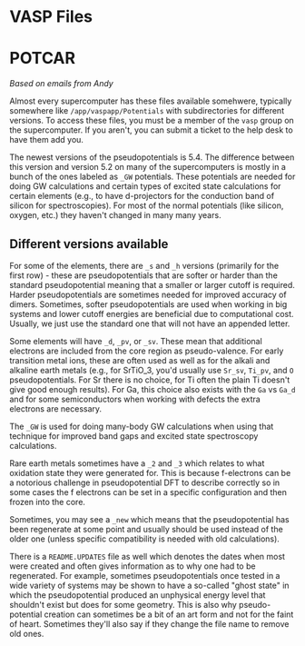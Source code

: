 # VASP Files

# POTCAR

_Based on emails from Andy_

Almost every supercomputer has these files available somehwere, typically somewhere like `/app/vaspapp/Potentials` with subdirectories for different versions. To access these files, you must be a member of the `vasp` group on the supercomputer. If you aren't, you can submit a ticket to the help desk to have them add you.

The newest versions of the pseudopotentials is 5.4. The difference between this version and version 5.2 on many of the supercomputers is mostly in a bunch of the ones labeled as `_GW` potentials. These potentials are needed for doing GW calculations and certain types of excited state calculations for certain elements (e.g., to have d-projectors for the conduction band of silicon for spectroscopies). For most of the normal potentials (like silicon, oxygen, etc.) they haven't changed in many many years.

## Different versions available

For some of the elements, there are `_s` and `_h` versions (primarily for the first row) - these are pseudopotentials that are softer or harder than the standard pseudopotential meaning that a smaller or larger cutoff is required. Harder pseudopotentials are sometimes needed for improved accuracy of dimers. Sometimes, softer pseudopotentials are used when working in big systems and lower cutoff energies are beneficial due to computational cost. Usually, we just use the standard one that will not have an appended letter. 

Some elements will have `_d`, `_pv`, or `_sv`. These mean that additional electrons are included from the core region as pseudo-valence. For early transition metal ions, these are often used as well as for the alkali and alkaline earth metals (e.g., for $\text{SrTiO}\_3$, you'd usually use `Sr_sv`, `Ti_pv`, and `O` pseudopotentials. For Sr there is no choice, for Ti often the plain Ti doesn't give good enough results). For Ga, this choice also exists with the `Ga` vs `Ga_d` and for some semiconductors when working with defects the extra electrons are necessary.

The `_GW` is used for doing many-body GW calculations when using that technique for improved band gaps and excited state spectroscopy calculations.

Rare earth metals sometimes have a `_2` and `_3` which relates to what oxidation state they were generated for. This is because f-electrons can be a notorious challenge in pseudopotential DFT to describe correctly so in some cases the f electrons can be set in a specific configuration and then frozen into the core.

Sometimes, you may see a `_new` which means that the pseudopotential has been regenerate at some point and usually should be used instead of the older one (unless specific compatibility is needed with old calculations).

There is a `README.UPDATES` file as well which denotes the dates when most were created and often gives information as to why one had to be regenerated. For example, sometimes pseudopotentials once tested in a wide variety of systems may be shown to have a so-called "ghost state" in which the pseudopotential produced an unphysical energy level that shouldn't exist but does for some geometry. This is also why pseudo-potential creation can sometimes be a bit of an art form and not for the faint of heart. Sometimes they'll also say if they change the file name to remove old ones. 
